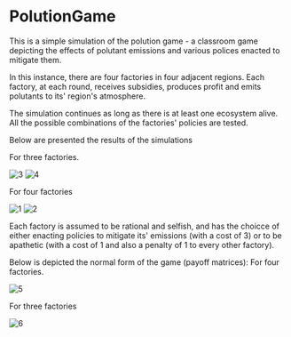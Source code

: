 # PolutionGame

This is a simple simulation of the polution game - a classroom game depicting the effects of polutant emissions and various polices enacted to mitigate them.

In this instance, there are four factories in four adjacent regions. Each factory, at each round, receives subsidies, produces profit and emits polutants to its' region's atmosphere.

The simulation continues as long as there is at least one ecosystem alive. All the possible combinations of the factories' policies are tested.

Below are presented the results of the simulations

For three factories.

![3](https://user-images.githubusercontent.com/56920806/159654804-c4a84295-2458-46e9-a845-9d9fe69d40c1.png)
![4](https://user-images.githubusercontent.com/56920806/159654813-f8d5e98c-3549-44b7-ab23-d44c4f69a521.png)

For four factories

![1](https://user-images.githubusercontent.com/56920806/159648098-1fb31868-0078-4222-bb6f-c1ed34a83c9b.png)
![2](https://user-images.githubusercontent.com/56920806/159648148-8a139d9a-a6e7-447b-a4fa-8b39824fd76a.png)

Each factory is assumed to be rational and selfish, and has the choicce of either enacting policies to mitigate its' emissions (with a cost of 3) or to be apathetic (with a cost of 1 and also a penalty of 1 to every other factory). 

Below is depicted the normal form of the game (payoff matrices):
For four factories.

![5](https://user-images.githubusercontent.com/56920806/159699887-37eba4d7-6cb2-41f2-8c72-40556a7084e5.png)

For three factories

![6](https://user-images.githubusercontent.com/56920806/159699918-cac41afd-27b6-4731-9613-f415e569321c.png)



